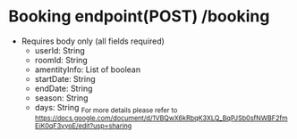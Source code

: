 # Booking endpoint(POST) /booking

- Requires body only (all fields required)
	- userId: String
	- roomId: String
	- amentityInfo: List of boolean
	- startDate: String
	- endDate: String
	- season: String
	- days: String
<sub> For more details please refer to https://docs.google.com/document/d/1VBQwX6kRbqK3XLQ_BqPJSb0sfNWBF2fmEiK0qF3yyoE/edit?usp=sharing<sub/>